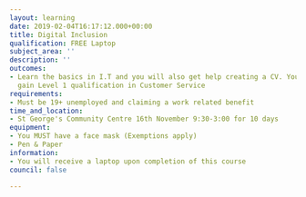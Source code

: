 ```yaml
---
layout: learning
date: 2019-02-04T16:17:12.000+00:00
title: Digital Inclusion
qualification: FREE Laptop
subject_area: ''
description: ''
outcomes:
- Learn the basics in I.T and you will also get help creating a CV. You will also
  gain Level 1 qualification in Customer Service
requirements:
- Must be 19+ unemployed and claiming a work related benefit
time_and_location:
- St George's Community Centre 16th November 9:30-3:00 for 10 days
equipment:
- You MUST have a face mask (Exemptions apply)
- Pen & Paper
information:
- You will receive a laptop upon completion of this course
council: false

---
```


